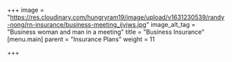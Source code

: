 +++
image = "https://res.cloudinary.com/hungryram19/image/upload/v1631230539/randy-nong/rn-insurance/business-meeting_ijvjws.jpg"
image_alt_tag = "Business woman and man in a meeting"
title = "Business Insurance"
[menu.main]
parent = "Insurance Plans"
weight = 11

+++
